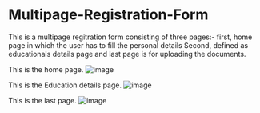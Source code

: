 # Multipage-Registration-Form

This is a multipage regitration form consisting of three pages:-
first, home page in which the user has to fill the personal details
Second, defined as educationals details page 
and last page is for uploading the documents.



This is the home page.
![image](https://user-images.githubusercontent.com/64823005/215683352-8ac77606-e957-4207-a62f-bf1bc70704fe.png)



This is the Education details page.
![image](https://user-images.githubusercontent.com/64823005/215683695-39ea69f4-d7b9-447c-b6bb-59bd6ab8492a.png)



This is the last page.
![image](https://user-images.githubusercontent.com/64823005/215683975-1422adb8-9ea5-47c1-b98a-47be32e2dae2.png)

